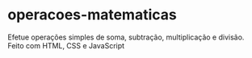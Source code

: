 # operacoes-matematicas
 Efetue operações simples de soma, subtração, multiplicação e divisão. Feito com HTML, CSS e JavaScript
